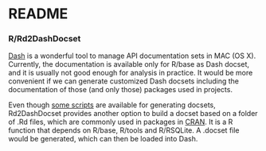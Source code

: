 # README #

### R/Rd2DashDocset ###

[Dash](https://kapeli.com/dash) is a wonderful tool to manage API documentation sets in MAC (OS X). Currently, the documentation is available only for R/base as Dash docset, and it is usually not good enough for analysis in practice. It would be more convenient if we can generate customized Dash docsets including the documentation of those (and only those) packages used in projects.

Even though [some scripts](https://kapeli.com/docsets#scriptExamples) are available for generating docsets, Rd2DashDocset provides another option to build a docset based on a folder of .Rd files, which are commonly used in packages in [CRAN](http://cran.r-project.org/). It is a R function that depends on R/base, R/tools and R/RSQLite. A .docset file would be generated, which can then be loaded into Dash.
